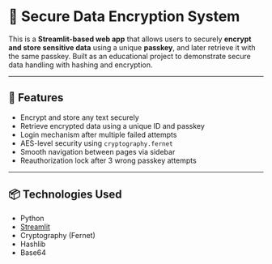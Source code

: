 # 🔐 Secure Data Encryption System

This is a **Streamlit-based web app** that allows users to securely **encrypt and store sensitive data** using a unique **passkey**, and later retrieve it with the same passkey. Built as an educational project to demonstrate secure data handling with hashing and encryption.

---

## 🧠 Features

- Encrypt and store any text securely
- Retrieve encrypted data using a unique ID and passkey
- Login mechanism after multiple failed attempts
- AES-level security using `cryptography.fernet`
- Smooth navigation between pages via sidebar
- Reauthorization lock after 3 wrong passkey attempts

---

## 📦 Technologies Used

- Python
- [Streamlit](https://streamlit.io/)
- Cryptography (Fernet)
- Hashlib
- Base64

